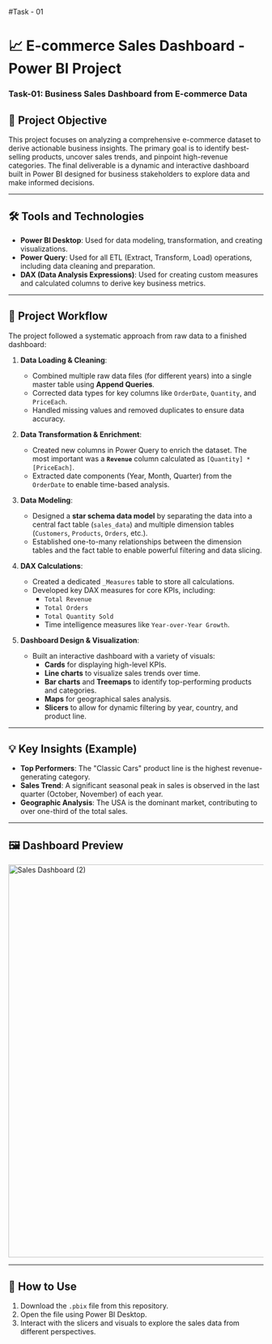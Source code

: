 #Task - 01
# 📈 E-commerce Sales Dashboard - Power BI Project

### Task-01: Business Sales Dashboard from E-commerce Data

## 🎯 Project Objective

This project focuses on analyzing a comprehensive e-commerce dataset to derive actionable business insights. The primary goal is to identify best-selling products, uncover sales trends, and pinpoint high-revenue categories. The final deliverable is a dynamic and interactive dashboard built in Power BI designed for business stakeholders to explore data and make informed decisions.

---

## 🛠️ Tools and Technologies

* **Power BI Desktop**: Used for data modeling, transformation, and creating visualizations.
* **Power Query**: Used for all ETL (Extract, Transform, Load) operations, including data cleaning and preparation.
* **DAX (Data Analysis Expressions)**: Used for creating custom measures and calculated columns to derive key business metrics.

---

## 🔄 Project Workflow

The project followed a systematic approach from raw data to a finished dashboard:

1.  **Data Loading & Cleaning**:
    * Combined multiple raw data files (for different years) into a single master table using **Append Queries**.
    * Corrected data types for key columns like `OrderDate`, `Quantity`, and `PriceEach`.
    * Handled missing values and removed duplicates to ensure data accuracy.

2.  **Data Transformation & Enrichment**:
    * Created new columns in Power Query to enrich the dataset. The most important was a **`Revenue`** column calculated as `[Quantity] * [PriceEach]`.
    * Extracted date components (Year, Month, Quarter) from the `OrderDate` to enable time-based analysis.

3.  **Data Modeling**:
    * Designed a **star schema data model** by separating the data into a central fact table (`sales_data`) and multiple dimension tables (`Customers`, `Products`, `Orders`, etc.).
    * Established one-to-many relationships between the dimension tables and the fact table to enable powerful filtering and data slicing.

4.  **DAX Calculations**:
    * Created a dedicated `_Measures` table to store all calculations.
    * Developed key DAX measures for core KPIs, including:
        * `Total Revenue`
        * `Total Orders`
        * `Total Quantity Sold`
        * Time intelligence measures like `Year-over-Year Growth`.

5.  **Dashboard Design & Visualization**:
    * Built an interactive dashboard with a variety of visuals:
        * **Cards** for displaying high-level KPIs.
        * **Line charts** to visualize sales trends over time.
        * **Bar charts** and **Treemaps** to identify top-performing products and categories.
        * **Maps** for geographical sales analysis.
        * **Slicers** to allow for dynamic filtering by year, country, and product line.

---

## 💡 Key Insights (Example)

* **Top Performers**: The "Classic Cars" product line is the highest revenue-generating category.
* **Sales Trend**: A significant seasonal peak in sales is observed in the last quarter (October, November) of each year.
* **Geographic Analysis**: The USA is the dominant market, contributing to over one-third of the total sales.

---

## 🖼️ Dashboard Preview
<img width="1905" height="777" alt="Sales Dashboard (2)" src="https://github.com/user-attachments/assets/3915210b-0464-4064-b24a-69892db51d2b" />

---
## 🚀 How to Use

1.  Download the `.pbix` file from this repository.
2.  Open the file using Power BI Desktop.
3.  Interact with the slicers and visuals to explore the sales data from different perspectives.
